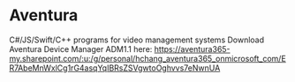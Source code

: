 # Aventura
C#/JS/Swift/C++ programs for video management systems
Download Aventura Device Manager ADM1.1 here: https://aventura365-my.sharepoint.com/:u:/g/personal/hchang_aventura365_onmicrosoft_com/ER7AbeMnWxlCg1rG4asqYqIBRsZSVgwtoOghvvs7eNwnUA
